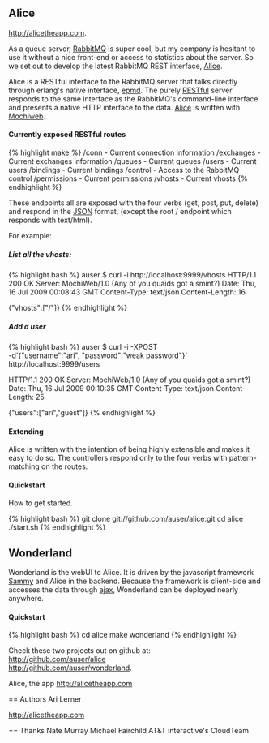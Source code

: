 ## Alice

<p><a href="http://alicetheapp.com">http://alicetheapp.com</a>.</p>

As a queue server, <a href="http://www.rabbitmq.com/">RabbitMQ</a> is super cool, but my company is hesitant to use it without a nice front-end or access to statistics about the server. So we set out to develop the latest RabbitMQ REST interface, <a href="http://github.com/auser/alice">Alice</a>.

Alice is a RESTful interface to the RabbitMQ server that talks directly through erlang's native interface, <a href="http://www.erlang.org/doc/man/epmd.html">epmd</a>. The purely <a href="http://en.wikipedia.org/wiki/Representational_State_Transfer">RESTful</a> server responds to the same interface as the RabbitMQ's command-line interface and presents a native HTTP interface to the data. <a href="http://alicetheapp.com">Alice</a> is written with <a href="http://code.google.com/p/mochiweb/">Mochiweb</a>.

#### Currently exposed RESTful routes
{% highlight make %}
  /conn - Current connection information
  /exchanges - Current exchanges information
  /queues - Current queues
  /users - Current users
  /bindings - Current bindings
  /control - Access to the RabbitMQ control
  /permissions - Current permissions
  /vhosts - Current vhosts
{% endhighlight %}

These endpoints all are exposed with the four verbs (get, post, put, delete) and respond in the <a href="http://www.json.org/">JSON</a> format, (except the root / endpoint which responds with text/html).

For example:

##### List all the vhosts:

{% highlight bash %}
auser $ curl -i http://localhost:9999/vhosts
HTTP/1.1 200 OK
Server: MochiWeb/1.0 (Any of you quaids got a smint?)
Date: Thu, 16 Jul 2009 00:08:43 GMT
Content-Type: text/json
Content-Length: 16

{"vhosts":["/"]}
{% endhighlight %}

##### Add a user

{% highlight bash %}
auser $ curl -i -XPOST \
        -d'{"username":"ari", "password":"weak password"}' \
        http://localhost:9999/users
        
HTTP/1.1 200 OK
Server: MochiWeb/1.0 (Any of you quaids got a smint?)
Date: Thu, 16 Jul 2009 00:10:35 GMT
Content-Type: text/json
Content-Length: 25

{"users":["ari","guest"]}
{% endhighlight %}


#### Extending
Alice is written with the intention of being highly extensible and makes it easy to do so. The controllers respond only to the four verbs with pattern-matching on the routes. 

#### Quickstart

How to get started.

{% highlight bash %}
git clone git://github.com/auser/alice.git
cd alice
./start.sh
{% endhighlight %}


## Wonderland

Wonderland is the webUI to Alice. It is driven by the javascript framework <a href="http://code.quirkey.com/sammy">Sammy</a> and Alice in the backend. Because the framework is client-side and accesses the data through <a href="http://en.wikipedia.org/wiki/Ajax_(programming)">ajax</a>, Wonderland can be deployed nearly anywhere.

#### Quickstart
{% highlight bash %}
cd alice
make wonderland
{% endhighlight %}

Check these two projects out on github at:<br />
<a href="http://github.com/auser/alice">http://github.com/auser/alice</a><br />
<a href="http://github.com/auser/wonderland">http://github.com/auser/wonderland</a>.

Alice, the app
<a href="http://alicetheapp.com">http://alicetheapp.com</a>
  
== Authors
  Ari Lerner

http://alicetheapp.com

== Thanks
  Nate Murray
  Michael Fairchild
  AT&T interactive's CloudTeam